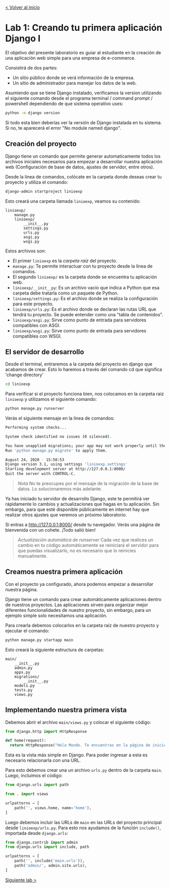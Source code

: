 [< Volver al inicio](README.md)

# Lab 1: Creando tu primera aplicación Django I

El objetivo del presente laboratorio es guiar al estudiante en la creación de una aplicación web simple para una empresa de e-commerce.

Consistirá de dos partes:

- Un sitio público donde se verá información de la empresa.
- Un sitio de administrador para manejar los datos de la web.

Asumiendo que se tiene Django instalado, verificamos la version utilizando el siguiente comando desde el programa terminal / command prompt / powershell dependiendo de que sistema operativo uses:

```sh
python -m django version
```

Si todo esta bien deberías ver la versión de Django instalada en tu sistema. Si no, te aparecerá el error "No module named django".

## Creación del proyecto

Django tiene un comando que permite generar automaticamente todos los archivos iniciales necesarios para empezar a desarrollar nuestra aplicación web (Configuración de base de datos, ajustes de servidor, entre otros).

Desde la linea de comandos, colócate en la carpeta donde deseas crear tu proyecto y utiliza el comando:

```sh
django-admin startproject linioexp
```

Esto creará una carpeta llamada `linioexp`, veamos su contenido:

```
linioexp/
    manage.py
    linioexp/
        __init__.py
        settings.py
        urls.py
        asgi.py
        wsgi.py
```

Estos archivos son:

- El primer `linioexp` es la *carpeta raíz* del proyecto.
- `manage.py`: Te permite interactuar con tu proyecto desde la línea de comandos.
- El segundo `linioexp/` es la carpeta donde se encuentra tu aplicación web.
- `linioexp/__init__py`: Es un archivo vacío que indica a Python que esa carpeta debe tratarla como un paquete de Python.
- `linioexp/settings.py`: Es el archivo donde se realiza la configuración para este proyecto.
- `linioexp/urls.py`: Es el archivo donde se declaran las rutas URL que tendrá tu proyecto. Se puede entender como una "tabla de contenidos".
- `linioexp/asgi.py`: Sirve como punto de entrada para servidores compatibles con ASGI.
- `linioexp/wsgi.py`: Sirve como punto de entrada para servidores compatibles con WSGI.

## El servidor de desarrollo

Desde el terminal, entraremos a la carpeta del proyecto en django que acabamos de crear. Esto lo haremos a través del comando cd que significa 'change directory'

```sh
cd linioexp
```

Para verificar si el proyecto funciona bien, nos colocamos en la carpeta raiz `linioexp` y utilizamos el siguiente comando:

```sh
python manage.py runserver
```

Verás el siguiente mensaje en la linea de comandos:

```sh
Performing system checks...

System check identified no issues (0 silenced).

You have unapplied migrations; your app may not work properly until they are applied.
Run 'python manage.py migrate' to apply them.

August 24, 2020 - 15:50:53
Django version 3.1, using settings 'linioexp.settings'
Starting development server at http://127.0.0.1:8000/
Quit the server with CONTROL-C.
```

> *Nota* No te preocupes por el mensaje de la migración de la base de datos. Lo solucionaremos más adelante.

Ya has iniciado tu servidor de desarrollo Django, este te permitirá ver rápidamente lo cambios y actualizaciones que hagas en tu aplicación. Sin embargo, para que esté disponible públicamente en internet hay que realizar otros ajustes que veremos un próximo laboratorio.

Si entras a http://127.0.0.1:8000/ desde tu navegador. Verás una página de bienvenida con un cohete. ¡Todo salió bien!

> *Actualización automática de runserver* Cada vez que realices un cambio en tu código automáticamente se reiniciará el servidor para que puedas visualizarlo, no es necesario que lo reinicies manualmente.

## Creamos nuestra primera aplicación

Con el proyecto ya configurado, ahora podemos empezar a desarrollar nuestra página.

Django tiene un comando para crear automáticamente aplicaciones dentro de nuestros proyectos. Las aplicaciones sirven para organizar mejor diferentes funcionalidades de nuestro proyecto, sin embargo, para un ejemplo simple solo necesitamos una aplicación.

Para crearla debemos colocarlos en la carpeta raíz de nuestro proyecto y ejecutar el comando:

```sh
python manage.py startapp main
```

Esto creará la siguiente estructura de carpetas:

```
main/
    __init__.py
    admin.py
    apps.py
    migrations/
        __init__.py
    models.py
    tests.py
    views.py
```


## Implementando nuestra primera vista

Debemos abrir el archivo `main/views.py` y colocar el siguiente código:

```python
from django.http import HttpResponse

def home(request):
  return HttpResponse("Hola Mundo. Te encuentras en la página de inicio del Linio Express")
```

Esta es la vista más simple en Django. Para poder ingresar a esta es necesario relacionarla con una URL.

Para esto debemos crear una un archivo `urls.py` dentro de la carpeta `main`. Luego, incluimos el código:

```python
from django.urls import path

from . import views

urlpatterns = [
    path('', views.home, name='home'),
]
```

Luego debemos incluir las URLs de `main` en las URLs del proyecto principal desde `linioexp/urls.py`. Para esto nos ayudamos de la función `include()`, importada desde `django.urls`:

```python
from django.contrib import admin
from django.urls import include, path

urlpatterns = [
    path('', include('main.urls')),
    path('admin/', admin.site.urls),
]
```

[Siguiente lab >](lab2.md)
